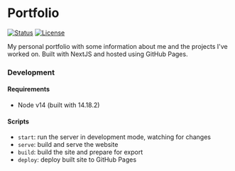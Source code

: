 # Portfolio

[![Status](https://img.shields.io/website?down_message=down&label=site&up_message=published&url=https%3A%2F%2Fzakwhite.ca)](https://zakwhite.ca)
[![License](https://img.shields.io/github/license/zakwht/portfolio)](/LICENSE.md)

My personal portfolio with some information about me and the projects I've worked on. Built with NextJS and hosted using GitHub Pages.

### Development

#### Requirements
* Node v14 (built with 14.18.2)

#### Scripts
* `start`: run the server in development mode, watching for changes
* `serve`: build and serve the website
* `build`: build the site and prepare for export
* `deploy`: deploy built site to GitHub Pages